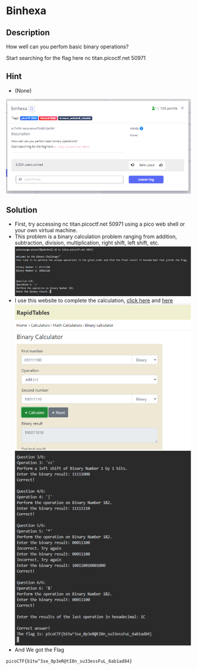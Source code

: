 # **Binhexa**
## **Description**
How well can you perfom basic binary operations?

Start searching for the flag here nc titan.picoctf.net 50971
## **Hint**
- (None)
  
![binhexa](./images/binhexa.PNG)
## **Solution**
- First, try accessing nc titan.picoctf.net 50971 using a pico web shell or your own virtual machine.
- This problem is a binary calculation problem ranging from addition, subtraction, division, multiplication, right shift, left shift, etc.
  ![binhexa](./images/binhexa1.PNG)
- I use this website to complete the calculation, [click here](https://www.rapidtables.com/calc/math/binary-calculator.html) and [here](https://chat.openai.com/)
  ![binhexa](./images/binhexa2.PNG)
  ![binhexa](./images/binhexa3.PNG)
- And We got the Flag
```
picoCTF{b1tw^3se_0p3eR@tI0n_su33essFuL_6ab1ad84}
```
